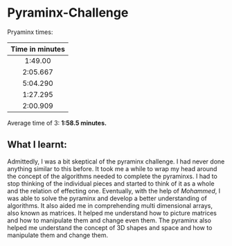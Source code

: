 # Pyraminx-Challenge

Pryaminx times:

| Time in minutes |
|:---------------:|
|     1:49.00     | 
|    2:05.667     |
|    5:04.290     |
|    1:27.295     |
|     2:00.909    |

Average time of 3: __1:58.5 minutes.__

## What I learnt:

Admittedly, I was a bit skeptical of the pyraminx challenge. I had never done anything similar to this before. It took me a while to wrap my head around the concept of the algorithms needed to complete the pyraminxs. I had to stop thinking of the individual pieces and started to think of it as a whole and the relation of effecting one. Eventually, with the help of _Mohammed_, I was able to solve the pyraminx and develop a better understanding of algorithms. It also aided me in comprehending multi dimensional arrays, also known as matrices. It helped me understand how to picture matrices and how to manipulate them and change even them. The pyraminx also helped me understand the concept of 3D shapes and space and how to manipulate them and change them. 
